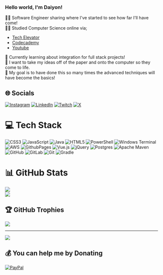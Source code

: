 <!-- Level 1: Simple bio and stats -->

### Hello world, I'm Daiyon!

🧑‍💻 Software Engineer sharing where I've started to see how far I'll have come!<br/>
🧑‍🎓 Studied Computer Science online via;<br/> 
  - [Tech Elevator](https://www.techelevator.com/) <br/>
  - [Codecademy](https://www.codecademy.com/) <br/>
  - [Youtube](https://www.youtube.com/) <br/>

🧠 Currently learning about integration for full stack projects! <br/>
🎨 I want to take my ideas off of the paper and onto the computer so they come to life. <br/>
🎯 My goal is to have done this so many times the advanced techniques will have become the basics! <br/>


## 🌐 Socials
[![Instagram](https://img.shields.io/badge/Instagram-%23E4405F.svg?logo=Instagram&logoColor=white)](https://instagram.com/https://www.instagram.com/the.kid.q/) [![LinkedIn](https://img.shields.io/badge/LinkedIn-%230077B5.svg?logo=linkedin&logoColor=white)](https://linkedin.com/in/https://www.linkedin.com/in/daiyonwintersdeveloper/) [![Twitch](https://img.shields.io/badge/Twitch-%239146FF.svg?logo=Twitch&logoColor=white)](https://twitch.tv/https://www.twitch.tv/q_sweets) [![X](https://img.shields.io/badge/X-black.svg?logo=X&logoColor=white)](https://x.com/https://x.com/Fuzziewompkins?t=mkQo0uFP1Tsck6oAg-j0-g&s=09) 

# 💻 Tech Stack
![CSS3](https://img.shields.io/badge/css3-%231572B6.svg?style=for-the-badge&logo=css3&logoColor=white) ![JavaScript](https://img.shields.io/badge/javascript-%23323330.svg?style=for-the-badge&logo=javascript&logoColor=%23F7DF1E) ![Java](https://img.shields.io/badge/java-%23ED8B00.svg?style=for-the-badge&logo=openjdk&logoColor=white) ![HTML5](https://img.shields.io/badge/html5-%23E34F26.svg?style=for-the-badge&logo=html5&logoColor=white) ![PowerShell](https://img.shields.io/badge/PowerShell-%235391FE.svg?style=for-the-badge&logo=powershell&logoColor=white) ![Windows Terminal](https://img.shields.io/badge/Windows%20Terminal-%234D4D4D.svg?style=for-the-badge&logo=windows-terminal&logoColor=white) ![AWS](https://img.shields.io/badge/AWS-%23FF9900.svg?style=for-the-badge&logo=amazon-aws&logoColor=white) ![GithubPages](https://img.shields.io/badge/github%20pages-121013?style=for-the-badge&logo=github&logoColor=white) ![Vue.js](https://img.shields.io/badge/vue.js-%2335495e.svg?style=for-the-badge&logo=vuedotjs&logoColor=%234FC08D) ![jQuery](https://img.shields.io/badge/jquery-%230769AD.svg?style=for-the-badge&logo=jquery&logoColor=white) ![Postgres](https://img.shields.io/badge/postgres-%23316192.svg?style=for-the-badge&logo=postgresql&logoColor=white) ![Apache Maven](https://img.shields.io/badge/Apache%20Maven-C71A36?style=for-the-badge&logo=Apache%20Maven&logoColor=white) ![GitHub](https://img.shields.io/badge/github-%23121011.svg?style=for-the-badge&logo=github&logoColor=white) ![GitLab](https://img.shields.io/badge/gitlab-%23181717.svg?style=for-the-badge&logo=gitlab&logoColor=white) ![Git](https://img.shields.io/badge/git-%23F05033.svg?style=for-the-badge&logo=git&logoColor=white) ![Gradle](https://img.shields.io/badge/Gradle-02303A.svg?style=for-the-badge&logo=Gradle&logoColor=white)
# 📊 GitHub Stats
![](https://github-readme-stats.vercel.app/api?username=Qsweets&theme=tokyonight&hide_border=true&include_all_commits=true&count_private=true)<br/>
![](https://github-readme-stats.vercel.app/api/top-langs/?username=Qsweets&theme=tokyonight&hide_border=true&include_all_commits=true&count_private=true&layout=compact)

## 🏆 GitHub Trophies
![](https://github-profile-trophy.vercel.app/?username=Qsweets&theme=tokyonight&no-frame=false&no-bg=true&margin-w=4)

---
[![](https://visitcount.itsvg.in/api?id=Qsweets&icon=8&color=8)](https://visitcount.itsvg.in)

  ## 💰 You can help me by Donating
  [![PayPal](https://img.shields.io/badge/PayPal-00457C?style=for-the-badge&logo=paypal&logoColor=white)](https://paypal.me/https://www.paypal.me/Fuzziewompkins) 
  
